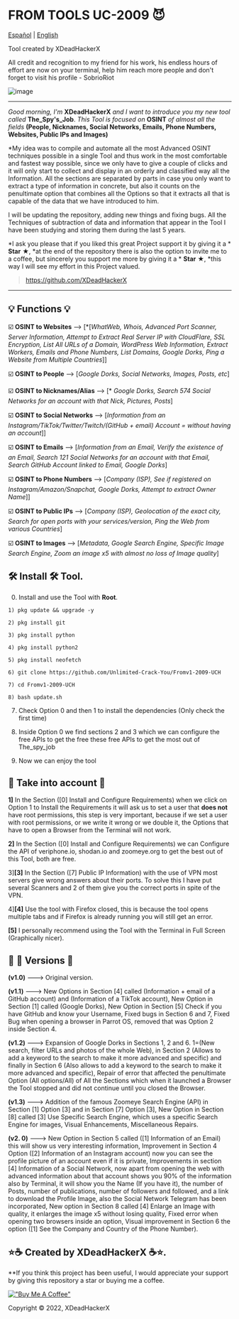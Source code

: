
# FROM TOOLS UC-2009 😈

[Español](https://github.com/XDeadHackerX/The_spy_job) | [English](https://github.com/SobrioRiot/The_spy_job)

Tool created by XDeadHackerX 

All credit and recognition to my friend for his work, his endless hours of effort are now on your terminal, help him reach more people and don't forget to visit his profile  -  SobrioRiot


![image](https://user-images.githubusercontent.com/110576526/200195014-0ee1e575-4569-459d-84d8-3990afaf1191.png)



---

*Good morning, I'm* **XDeadHackerX** *and I want to introduce you my new tool called* **The_Spy's_Job**. *This Tool is focused on* **OSINT** *of almost all the fields* **(People, Nicknames, Social Networks, Emails, Phone Numbers, Websites, Public IPs and Images)** 

*My idea was to compile and automate all the most Advanced OSINT techniques possible in a single Tool and thus work in the most comfortable and fastest way possible, since we only have to give a couple of clicks and it will only start to collect and display in an orderly and classified way all the Information. All the sections are separated by parts in case you only want to extract a type of information in concrete, but also it counts on the penultimate option that combines all the Options so that it extracts all that is capable of the data that we have introduced to him. 

I will be updating the repository, adding new things and fixing bugs. All the Techniques of subtraction of data and information that appear in the Tool I have been studying and storing them during the last 5 years.

*I ask you please that if you liked this great Project support it by giving it a * **Star** ★, *at the end of the repository there is also the option to invite me to a coffee, but sincerely you support me more by giving it a * **Star** ★, *this way I will see my effort in this Project valued.

> https://github.com/XDeadHackerX
---

## 💡 Functions 💡

:ballot_box_with_check: **OSINT to Websites** --> [*[*WhatWeb, Whois, Advanced Port Scanner, Server Information, Attempt to Extract Real Server IP with CloudFlare, SSL Encryption, List All URLs of a Domain, WordPress Web Information, Extract Workers, Emails and Phone Numbers, List Domains, Google Dorks, Ping a Website from Multiple Countries*]]

:ballot_box_with_check: **OSINT to People** --> [*Google Dorks, Social Networks, Images, Posts, etc*]

:ballot_box_with_check: **OSINT to Nicknames/Alias** --> [* *Google Dorks, Search 574 Social Networks for an account with that Nick, Pictures, Posts*]

:ballot_box_with_check: **OSINT to Social Networks** --> [*Information from an Instagram/TikTok/Twitter/Twitch/(GitHub + email) Account = without having an account*]]

:ballot_box_with_check: **OSINT to Emails** --> [*Information from an Email, Verify the existence of an Email, Search 121 Social Networks for an account with that Email, Search GitHub Account linked to Email, Google Dorks*]

:ballot_box_with_check: **OSINT to Phone Numbers** --> [*Company (ISP), See if registered on Instagram/Amazon/Snapchat, Google Dorks, Attempt to extract Owner Name*]]

:ballot_box_with_check: **OSINT to Public IPs** --> [*Company (ISP), Geolocation of the exact city, Search for open ports with your services/version, Ping the Web from various Countries*]

:ballot_box_with_check: **OSINT to Images** --> [*Metadata, Google Search Engine, Specific Image Search Engine, Zoom an image x5 with almost no loss of Image quality*]

## 🛠 Install 🛠 Tool.

0) Install and use the Tool with **Root**.

```
1) pkg update && upgrade -y

2) pkg install git

3) pkg install python

4) pkg install python2

5) pkg install neofetch

6) git clone https://github.com/Unlimited-Crack-You/Fromv1-2009-UCH

7) cd Fromv1-2009-UCH

8) bash update.sh
```

7) Check Option 0 and then 1 to install the dependencies (Only check the first time)

8) Inside Option 0 we find sections 2 and 3 which we can configure the free APIs to get the free 
these free APIs to get the most out of The_spy_job

9) Now we can enjoy the tool

## 🎲 Take into account 🎲

**1]** In the Section ([0] Install and Configure Requirements) when we click on Option 1 to Install the Requirements it will ask us to set a user that **does not** have root permissions, this step is very important, because if we set a user with root permissions, or we write it wrong or we double it, the Options that have to open a Browser from the Terminal will not work.

**2]** In the Section ([0] Install and Configure Requirements) we can Configure the API of veriphone.io, shodan.io and zoomeye.org to get the best out of this Tool, both are free.

3]**[3]** In the Section ([7] Public IP Information) with the use of VPN most servers give wrong answers about their ports. To solve this I have put several Scanners and 2 of them give you the correct ports in spite of the VPN.

4]**[4]** Use the tool with Firefox closed, this is because the tool opens multiple tabs and if Firefox is already running you will still get an error.

**[5]** I personally recommend using the Tool with the Terminal in Full Screen (Graphically nicer).

## 🔎 🔎 Versions 🔎

**(v1.0)** ---> Original version.

**(v1.1)** ---> New Options in Section [4] called (Information + email of a GitHub account) and (Information of a TikTok account), New Option in Section [1] called (Google Dorks), New Option in Section [5] Check if you have GitHub and know your Username, Fixed bugs in Section 6 and 7, Fixed Bug when opening a browser in Parrot OS, removed that was Option 2 inside Section 4.

**(v1.2)** ---> Expansion of Google Dorks in Sections 1, 2 and 6. 1=(New search, filter URLs and photos of the whole Web), in Section 2 (Allows to add a keyword to the search to make it more advanced and specific) and finally in Section 6 (Also allows to add a keyword to the search to make it more advanced and specific), Repair of error that affected the penultimate Option (All options/All) of All the Sections which when it launched a Browser the Tool stopped and did not continue until you closed the Browser.

**(v1.3)** ---> Addition of the famous Zoomeye Search Engine (API) in Section [1] Option [3] and in Section [7] Option [3], New Option in Section [8] called [3] Use Specific Search Engine, which uses a specific Search Engine for images, Visual Enhancements, Miscellaneous Repairs.

**(v2. 0)** ---> New Option in Section 5 called ([1] Information of an Email) this will show us very interesting information, Improvement in Section 4 Option ([2] Information of an Instagram account) now you can see the profile picture of an account even if it is private, Improvements in section [4] Information of a Social Network, now apart from opening the web with advanced information about that account shows you 90% of the information also by Terminal, it will show you the Name (If you have it), the number of Posts, number of publications, number of followers and followed, and a link to download the Profile Image, also the Social Network Telegram has been incorporated, New option in Section 8 called [4] Enlarge an Image with quality, it enlarges the image x5 without losing quality, Fixed error when opening two browsers inside an option, Visual improvement in Section 6 the option ([1] See the Company and Country of the Phone Number).

## ⭐☕ Created by XDeadHackerX ☕⭐.

**If you think this project has been useful, I would appreciate your support by giving this repository a star or buying me a coffee.

[!["Buy Me A Coffee"](https://www.buymeacoffee.com/assets/img/custom_images/orange_img.png)](https://www.buymeacoffee.com/XDeadHackerX)

Copyright © 2022, XDeadHackerX
